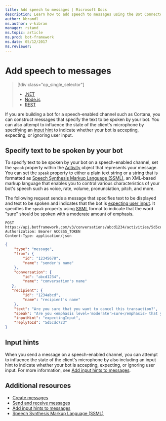```yaml
---
title: Add speech to messages | Microsoft Docs
description: Learn how to add speech to messages using the Bot Connector service.
author: kbrandl
ms.author: v-kibran
manager: rstand
ms.topic: article
ms.prod: bot-framework
ms.date: 05/12/2017
ms.reviewer: 
---
```


# Add speech to messages
> [!div class="op_single_selector"]
> - [.NET](../dotnet/bot-builder-dotnet-text-to-speech.md)
> - [Node.js](../nodejs/bot-builder-nodejs-text-to-speech.md)
> - [REST](../rest-api/bot-framework-rest-connector-text-to-speech.md)

If you are building a bot for a speech-enabled channel such as Cortana, you can construct messages that specify the text to be spoken by your bot. You can also attempt to influence the state of the client's microphone by specifying an [input hint](~/rest-api/bot-framework-rest-connector-add-input-hints.md) to indicate whether your bot is accepting, expecting, or ignoring user input.

## Specify text to be spoken by your bot

To specify text to be spoken by your bot on a speech-enabled channel, set the `speak` property within the [Activity][Activity] object that represents your message. You can set the `speak` property to either a plain text string or a string that is formatted as <a href="https://msdn.microsoft.com/en-us/library/hh378377(v=office.14).aspx" target="_blank">Speech Synthesis Markup Language (SSML)</a>, an XML-based markup language that enables you to control various characteristics of your bot's speech such as voice, rate, volume, pronunciation, pitch, and more. 

The following request sends a message that specifies text to be displayed and text to be spoken and indicates that the bot is [expecting user input](~/rest-api/bot-framework-rest-connector-add-input-hints.md). It specifies the `speak` property using <a href="https://msdn.microsoft.com/en-us/library/hh378377(v=office.14).aspx" target="_blank">SSML</a> format to indicate that the word "sure" should be spoken with a moderate amount of emphasis.

```http
POST https://api.botframework.com/v3/conversations/abcd1234/activities/5d5cdc723
Authorization: Bearer ACCESS_TOKEN
Content-Type: application/json
```

```json
{
    "type": "message",
    "from": {
        "id": "12345678",
        "name": "sender's name"
    },
    "conversation": {
        "id": "abcd1234",
        "name": "conversation's name"
   },
   "recipient": {
        "id": "1234abcd",
        "name": "recipient's name"
    },
    "text": "Are you sure that you want to cancel this transaction?",
    "speak": "Are you <emphasis level='moderate'>sure</emphasis> that you want to cancel this transaction?",
    "inputHint": "expectingInput",
    "replyToId": "5d5cdc723"
}
```

## Input hints

When you send a message on a speech-enabled channel, you can attempt to influence the state of the client's microphone by also including an input hint to indicate whether your bot is accepting, expecting, or ignoring user input. For more information, see [Add input hints to messages](~/rest-api/bot-framework-rest-connector-add-input-hints.md).

## Additional resources

- [Create messages](~/rest-api/bot-framework-rest-connector-create-messages.md)
- [Send and receive messages](~/rest-api/bot-framework-rest-connector-send-and-receive-messages.md)
- [Add input hints to messages](~/rest-api/bot-framework-rest-connector-add-input-hints.md)
- <a href="https://msdn.microsoft.com/en-us/library/hh378377(v=office.14).aspx" target="_blank">Speech Synthesis Markup Language (SSML)</a>

[Activity]: ~/rest-api/bot-framework-rest-connector-api-reference.md#activity-object

